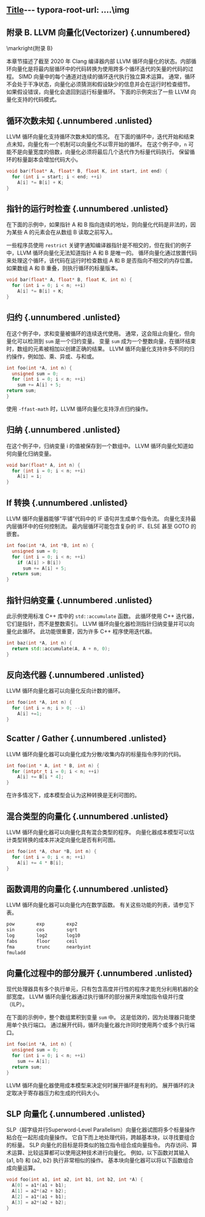 [Title](Appendix-A.md)---
typora-root-url: ..\..\img
---

## 附录 B. LLVM 向量化(Vectorizer) {.unnumbered}

\markright{附录 B}

本章节描述了截至 2020 年 Clang 编译器内部 LLVM 循环向量化的状态。内部循环向量化是将最内层循环中的代码转换为使用跨多个循环迭代的矢量的代码的过程。 SIMD 向量中的每个通道对连续的循环迭代执行独立算术运算。 通常，循环不会处于干净状态，向量化必须猜测和假设缺少的信息并会在运行时检查细节。 如果假设错误，向量化会退回到运行标量循环。 下面的示例突出了一些 LLVM 向量化支持的代码模式。

## 循环次数未知 {.unnumbered .unlisted}

LLVM 循环向量化支持循环次数未知的情况。 在下面的循环中，迭代开始和结束点未知，向量化有一个机制可以向量化不以零开始的循环。 在这个例子中，`n` 可能不是向量宽度的倍数，向量化必须将最后几个迭代作为标量代码执行。 保留循环的标量副本会增加代码大小。

```c++
void bar(float* A, float* B, float K, int start, int end) {
  for (int i = start; i < end; ++i)
    A[i] *= B[i] + K;
}
```

## 指针的运行时检查 {.unnumbered .unlisted}

在下面的示例中，如果指针 A 和 B 指向连续的地址，则向量化代码是非法的，因为某些 A 的元素会在从数组 B 读取之前写入。

一些程序员使用 `restrict` 关键字通知编译器指针是不相交的，但在我们的例子中，LLVM 循环向量化无法知道指针 A 和 B 是唯一的。 循环向量化通过放置代码来处理这个循环，该代码在运行时检查数组 A 和 B 是否指向不相交的内存位置。 如果数组 A 和 B 重叠，则执行循环的标量版本。

```c++
void bar(float* A, float* B, float K, int n) {
  for (int i = 0; i < n; ++i)
    A[i] *= B[i] + K;
}
```

## 归约 {.unnumbered .unlisted}

在这个例子中，求和变量被循环的连续迭代使用。 通常，这会阻止向量化，但向量化可以检测到 `sum` 是一个归约变量。 变量 `sum` 成为一个整数向量，在循环结束时，数组的元素被相加以创建正确的结果。 LLVM 循环向量化支持许多不同的归约操作，例如加、乘、异或、与和或。

```c++
int foo(int *A, int n) {
  unsigned sum = 0;
  for (int i = 0; i < n; ++i)
    sum += A[i] + 5;
return sum;
}
```

使用 `-ffast-math` 时，LLVM 循环向量化支持浮点归约操作。

## 归纳 {.unnumbered .unlisted}

在这个例子中，归纳变量 i 的值被保存到一个数组中。 LLVM 循环向量化知道如何向量化归纳变量。

```c++
void bar(float* A, int n) {
  for (int i = 0; i < n; ++i)
    A[i] = i;
}
```

## If 转换 {.unnumbered .unlisted}

LLVM 循环向量器能够“平铺”代码中的 IF 语句并生成单个指令流。 向量化支持最内层循环中的任何控制流。 最内层循环可能包含复杂的 IF、ELSE 甚至 GOTO 的嵌套。

```c++
int foo(int *A, int *B, int n) {
  unsigned sum = 0;
  for (int i = 0; i < n; ++i)
    if (A[i] > B[i])
      sum += A[i] + 5;
  return sum;
}
```

 ## 指针归纳变量 {.unnumbered .unlisted}

此示例使用标准 C++ 库中的 `std::accumulate` 函数。 此循环使用 C++ 迭代器，它们是指针，而不是整数索引。 LLVM 循环向量化器检测指针归纳变量并可以向量化此循环。 此功能很重要，因为许多 C++ 程序使用迭代器。

```c++
int baz(int *A, int n) {
  return std::accumulate(A, A + n, 0);
}
```

## 反向迭代器 {.unnumbered .unlisted}

LLVM 循环向量化器可以向量化反向计数的循环。

```c++
int foo(int *A, int n) {
  for (int i = n; i > 0; --i)
    A[i] +=1;
}
```

## Scatter / Gather {.unnumbered .unlisted}

LLVM 循环向量化器可以向量化成为分散/收集内存的标量指令序列的代码。

```c++
int foo(int * A, int * B, int n) {
  for (intptr_t i = 0; i < n; ++i)
    A[i] += B[i * 4];
}
```

在许多情况下，成本模型会认为这种转换是无利可图的。

## 混合类型的向量化 {.unnumbered .unlisted}

LLVM 循环向量化器可以向量化具有混合类型的程序。 向量化器成本模型可以估计类型转换的成本并决定向量化是否有利可图。

```c++
int foo(int *A, char *B, int n) {
  for (int i = 0; i < n; ++i)
    A[i] += 4 * B[i];
}
```

## 函数调用的向量化 {.unnumbered .unlisted}

LLVM 循环向量化器可以向量化内在数学函数。 有关这些功能的列表，请参见下表。

```bash
pow        exp        exp2
sin        cos        sqrt
log        log2       log10
fabs       floor      ceil
fma        trunc      nearbyint
fmuladd
```

## 向量化过程中的部分展开 {.unnumbered .unlisted}

现代处理器具有多个执行单元，只有包含高度并行性的程序才能充分利用机器的全部宽度。 LLVM 循环向量化器通过执行循环的部分展开来增加指令级并行度（ILP）。

在下面的示例中，整个数组累积到变量 `sum` 中。 这是低效的，因为处理器只能使用单个执行端口。 通过展开代码，循环向量化器允许同时使用两个或多个执行端口。

```c++
int foo(int *A, int n) {
  unsigned sum = 0;
  for (int i = 0; i < n; ++i)
    sum += A[i];
  return sum;
}
```

LLVM 循环向量化器使用成本模型来决定何时展开循环是有利的。 展开循环的决定取决于寄存器压力和生成的代码大小。

## SLP 向量化 {.unnumbered .unlisted}

SLP（超字级并行Superword-Level Parallelism）向量化器试图将多个标量操作粘合在一起形成向量操作。 它自下而上地处理代码，跨越基本块，以寻找要组合的标量。 SLP 向量化的目标是将类似的独立指令组合成向量指令。 内存访问、算术运算、比较运算都可以使用这种技术进行向量化。 例如，以下函数对其输入 (a1, b1) 和 (a2, b2) 执行非常相似的操作。 基本块向量化器可以将以下函数组合成向量运算。

```c++
void foo(int a1, int a2, int b1, int b2, int *A) {
  A[0] = a1*(a1 + b1);
  A[1] = a2*(a2 + b2);
  A[2] = a1*(a1 + b1);
  A[3] = a2*(a2 + b2);
}
```
